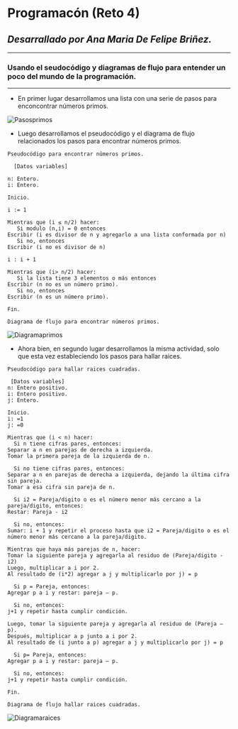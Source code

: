 # **Programacón (Reto 4)**
## _Desarrallado por Ana Maria De Felipe Briñez._
***
### Usando el seudocódigo y diagramas de flujo para entender un poco del mundo de la programación.
***
* En primer lugar desarrollamos una lista con una serie de pasos para enconcontrar números primos. 

![Pasosprimos](https://i.postimg.cc/02v7r69r/Pasoprimos.jpg) 

* Luego desarrollamos el pseudocódigo y el diagrama de flujo relacionados los pasos para encontrar números primos. 

 `Pseudocódigo para encontrar números primos.` 
```pseudocode
  [Datos variables]
  
n: Entero. 
i: Entero. 

Inicio.
 
i := 1

Mientras que (i ≤ n/2) hacer: 
   Si modulo (n,i) = 0 entonces
Escribir (i es divisor de n y agregarlo a una lista conformada por n)
   Si no, entonces
Escribir (i no es divisor de n) 

i : i + 1 

Mientras que (i> n/2) hacer: 
   Si la lista tiene 3 elementos o más entonces
Escribir (n no es un número primo).
   Si no, entonces
Escribir (n es un número primo).

Fin. 

```
`Diagrama de flujo para encontrar números primos.` 

![Diagramaprimos](https://i.postimg.cc/Gt5BXNw7/Diagramaprimos.png)

* Ahora bien, en segundo lugar desarrollamos la misma actividad, solo que esta vez estableciendo los pasos para hallar raices. 

 `Pseudocódigo para hallar raices cuadradas.`
 ```pseudocode
  [Datos variables]
n: Entero positivo. 
i: Entero positivo.
j: Entero. 

Inicio. 
i: =1
j: =0

Mientras que (i < n) hacer: 
   Si n tiene cifras pares, entonces: 
Separar a n en parejas de derecha a izquierda.
Tomar la primera pareja de la izquierda de n.

   Si no tiene cifras pares, entonces: 
Separar a n en parejas de derecha a izquierda, dejando la última cifra sin pareja. 
Tomar a esa cifra sin pareja de n. 

   Si i2 = Pareja/digito o es el número menor más cercano a la pareja/digito, entonces: 
Restar: Pareja - i2

   Si no, entonces: 
Sumar: i + 1 y repetir el proceso hasta que i2 = Pareja/digito o es el número menor más cercano a la pareja/digito.

Mientras que haya más parejas de n, hacer: 
Tomar la siguiente pareja y agregarla al residuo de (Pareja/digito - i2)
Luego, multiplicar a i por 2. 
Al resultado de (i*2) agregar a j y multiplicarlo por j) = p

   Si p = Pareja, entonces: 
Agregar p a i y restar: pareja – p. 

   Si no, entonces: 
j+1 y repetir hasta cumplir condición. 

Luego, tomar la siguiente pareja y agregarla al residuo de (Pareja – p). 
Después, multiplicar a p junto a i por 2. 
Al resultado de (i junto a p) agregar a j y multiplicarlo por j) = p

   Si p= Pareja, entonces: 
Agregar p a i y restar: pareja – p. 

   Si no, entonces: 
j+1 y repetir hasta cumplir condición. 

Fin. 

```

`Diagrama de flujo hallar raices cuadradas.`

![Diagramaraices](https://i.postimg.cc/6pjx3wW7/Diagramaraices.png)
